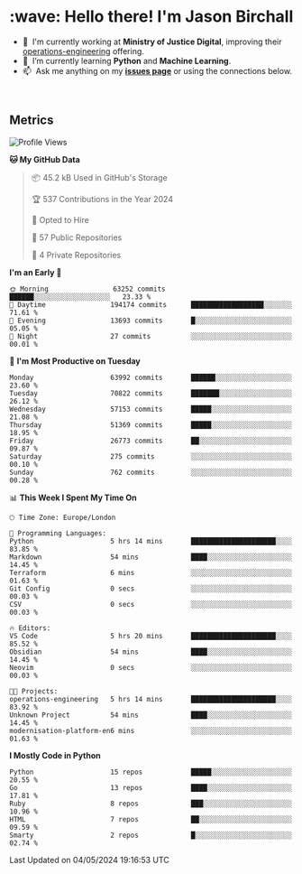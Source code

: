 <h1 align="left" id="jason-title">:wave: Hello there! I'm Jason Birchall</h1>

- :office: &nbsp;I'm currently working at **Ministry of Justice Digital**, improving their [operations-engineering](https://github.com/ministryofjustice/operations-engineering) offering.
- :seedling: &nbsp;I’m currently learning **Python** and **Machine Learning**.
- :mailbox: &nbsp;Ask me anything on my **[issues page]** or using the connections below.


<br>


<h2>Metrics</h2>

<!--START_SECTION:waka-->
![Profile Views](http://img.shields.io/badge/Profile%20Views-8-blue)

**🐱 My GitHub Data** 

> 📦 45.2 kB Used in GitHub's Storage 
 > 
> 🏆 537 Contributions in the Year 2024
 > 
> 💼 Opted to Hire
 > 
> 📜 57 Public Repositories 
 > 
> 🔑 4 Private Repositories 
 > 
**I'm an Early 🐤** 

```text
🌞 Morning                63252 commits       ██████░░░░░░░░░░░░░░░░░░░   23.33 % 
🌆 Daytime                194174 commits      ██████████████████░░░░░░░   71.61 % 
🌃 Evening                13693 commits       █░░░░░░░░░░░░░░░░░░░░░░░░   05.05 % 
🌙 Night                  27 commits          ░░░░░░░░░░░░░░░░░░░░░░░░░   00.01 % 
```
📅 **I'm Most Productive on Tuesday** 

```text
Monday                   63992 commits       ██████░░░░░░░░░░░░░░░░░░░   23.60 % 
Tuesday                  70822 commits       ███████░░░░░░░░░░░░░░░░░░   26.12 % 
Wednesday                57153 commits       █████░░░░░░░░░░░░░░░░░░░░   21.08 % 
Thursday                 51369 commits       █████░░░░░░░░░░░░░░░░░░░░   18.95 % 
Friday                   26773 commits       ██░░░░░░░░░░░░░░░░░░░░░░░   09.87 % 
Saturday                 275 commits         ░░░░░░░░░░░░░░░░░░░░░░░░░   00.10 % 
Sunday                   762 commits         ░░░░░░░░░░░░░░░░░░░░░░░░░   00.28 % 
```


📊 **This Week I Spent My Time On** 

```text
🕑︎ Time Zone: Europe/London

💬 Programming Languages: 
Python                   5 hrs 14 mins       █████████████████████░░░░   83.85 % 
Markdown                 54 mins             ████░░░░░░░░░░░░░░░░░░░░░   14.45 % 
Terraform                6 mins              ░░░░░░░░░░░░░░░░░░░░░░░░░   01.63 % 
Git Config               0 secs              ░░░░░░░░░░░░░░░░░░░░░░░░░   00.03 % 
CSV                      0 secs              ░░░░░░░░░░░░░░░░░░░░░░░░░   00.03 % 

🔥 Editors: 
VS Code                  5 hrs 20 mins       █████████████████████░░░░   85.52 % 
Obsidian                 54 mins             ████░░░░░░░░░░░░░░░░░░░░░   14.45 % 
Neovim                   0 secs              ░░░░░░░░░░░░░░░░░░░░░░░░░   00.03 % 

🐱‍💻 Projects: 
operations-engineering   5 hrs 14 mins       █████████████████████░░░░   83.92 % 
Unknown Project          54 mins             ████░░░░░░░░░░░░░░░░░░░░░   14.45 % 
modernisation-platform-en6 mins              ░░░░░░░░░░░░░░░░░░░░░░░░░   01.63 % 
```

**I Mostly Code in Python** 

```text
Python                   15 repos            █████░░░░░░░░░░░░░░░░░░░░   20.55 % 
Go                       13 repos            ████░░░░░░░░░░░░░░░░░░░░░   17.81 % 
Ruby                     8 repos             ███░░░░░░░░░░░░░░░░░░░░░░   10.96 % 
HTML                     7 repos             ██░░░░░░░░░░░░░░░░░░░░░░░   09.59 % 
Smarty                   2 repos             █░░░░░░░░░░░░░░░░░░░░░░░░   02.74 % 
```




 Last Updated on 04/05/2024 19:16:53 UTC
<!--END_SECTION:waka-->

<!-- links -->

[issues page]: https://github.com/jasonBirchall/jasonBirchall/issues "jasonBirchall/issues"

